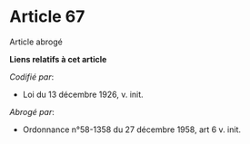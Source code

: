 # Article 67

Article abrogé

**Liens relatifs à cet article**

_Codifié par_:

  - Loi du 13 décembre 1926, v. init.

_Abrogé par_:

  - Ordonnance n°58-1358 du 27 décembre 1958, art 6 v. init.
